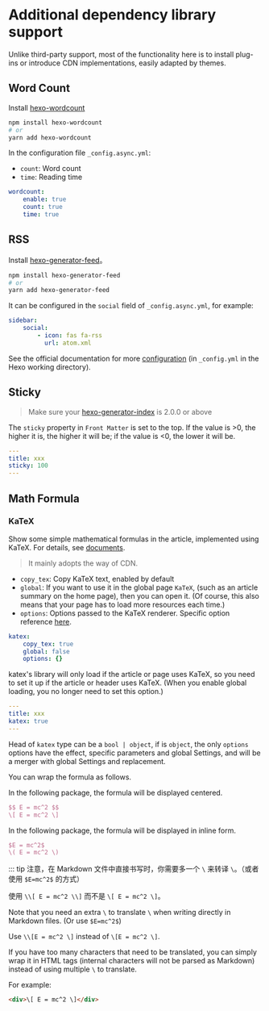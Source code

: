 # Additional dependency library support

Unlike third-party support, most of the functionality here is to install plug-ins or introduce CDN implementations, easily adapted by themes.

## Word Count

Install [hexo-wordcount](https://github.com/willin/hexo-wordcount)

```bash
npm install hexo-wordcount
# or
yarn add hexo-wordcount
```

In the configuration file `_config.async.yml`:

-   `count`: Word count
-   `time`: Reading time

```yaml
wordcount:
    enable: true
    count: true
    time: true
```

## RSS

Install [hexo-generator-feed](https://github.com/hexojs/hexo-generator-feed)。

```bash
npm install hexo-generator-feed
# or
yarn add hexo-generator-feed
```

It can be configured in the `social` field of `_config.async.yml`, for example:

```yaml
sidebar:
    social:
        - icon: fas fa-rss
          url: atom.xml
```

See the official documentation for more [configuration](https://github.com/hexojs/hexo-generator-feed) (in `_config.yml` in the Hexo working directory).

## Sticky

> Make sure your [hexo-generator-index](https://github.com/hexojs/hexo-generator-index) is 2.0.0 or above

The `sticky` property in `Front Matter` is set to the top. If the value is >0, the higher it is, the higher it will be; if the value is <0, the lower it will be.

```yaml {3}
---
title: xxx
sticky: 100
---
```

## Math Formula

### KaTeX

Show some simple mathematical formulas in the article, implemented using KaTeX. For details, see [documents](https://katex.org/).

> It mainly adopts the way of CDN.

-   `copy_tex`: Copy KaTeX text, enabled by default
-   `global`: If you want to use it in the global page `KaTeX`, (such as an article summary on the home page), then you can open it. (Of course, this also means that your page has to load more resources each time.)
-   `options`: Options passed to the KaTeX renderer. Specific option reference [here](https://katex.org/docs/options.html).

```yaml
katex:
    copy_tex: true
    global: false
    options: {}
```

katex's library will only load if the article or page uses KaTeX, so you need to set it up if the article or header uses KaTeX. (When you enable global loading, you no longer need to set this option.)

```yaml {3}
---
title: xxx
katex: true
---
```

Head of `katex` type can be a `bool | object`, if is `object`, the only `options` options have the effect, specific parameters and global Settings, and will be a merger with global Settings and replacement.

You can wrap the formula as follows.

In the following package, the formula will be displayed centered.

```latex
$$ E = mc^2 $$
\[ E = mc^2 \]
```

In the following package, the formula will be displayed in inline form.

```latex
$E = mc^2$
\( E = mc^2 \)
```

::: tip
注意，在 Markdown 文件中直接书写时，你需要多一个 `\` 来转译 `\`。（或者使用 `$E=mc^2$` 的方式）

使用 `\\[ E = mc^2 \\]` 而不是 `\[ E = mc^2 \]`。

Note that you need an extra `\` to translate `\` when writing directly in Markdown files. (Or use `$E=mc^2$`)

Use `\\[E = mc^2 \]` instead of `\[E = mc^2 \]`.

If you have too many characters that need to be translated, you can simply wrap it in HTML tags (internal characters will not be parsed as Markdown) instead of using multiple `\` to translate.

For example:

```html
<div>\[ E = mc^2 \]</div>
```
